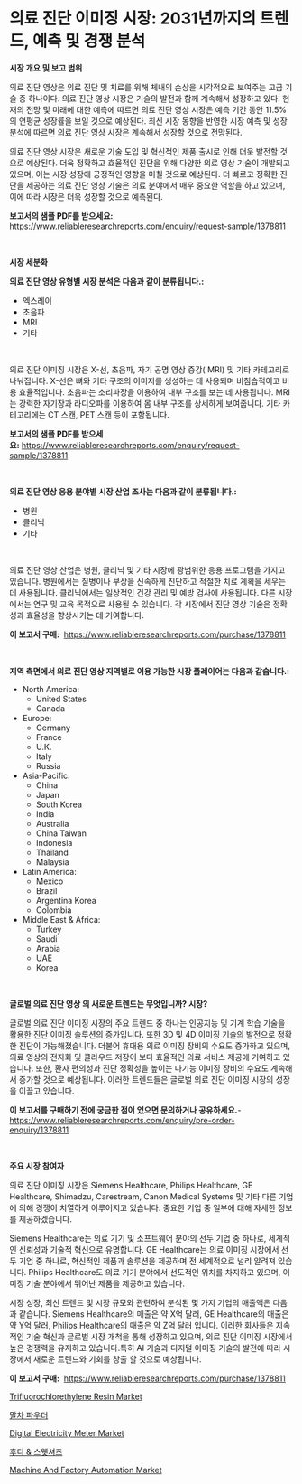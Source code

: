 <p><h1>의료 진단 이미징 시장: 2031년까지의 트렌드, 예측 및 경쟁 분석</h1></p><p><strong>시장 개요 및 보고 범위</strong></p>
<p><p>의료 진단 영상은 의료 진단 및 치료를 위해 체내의 손상을 시각적으로 보여주는 고급 기술 중 하나이다. 의료 진단 영상 시장은 기술의 발전과 함께 계속해서 성장하고 있다. 현재의 전망 및 미래에 대한 예측에 따르면 의료 진단 영상 시장은 예측 기간 동안 11.5%의 연평균 성장률을 보일 것으로 예상된다. 최신 시장 동향을 반영한 시장 예측 및 성장 분석에 따르면 의료 진단 영상 시장은 계속해서 성장할 것으로 전망된다. </p><p>의료 진단 영상 시장은 새로운 기술 도입 및 혁신적인 제품 출시로 인해 더욱 발전할 것으로 예상된다. 더욱 정확하고 효율적인 진단을 위해 다양한 의료 영상 기술이 개발되고 있으며, 이는 시장 성장에 긍정적인 영향을 미칠 것으로 예상된다. 더 빠르고 정확한 진단을 제공하는 의료 진단 영상 기술은 의료 분야에서 매우 중요한 역할을 하고 있으며, 이에 따라 시장은 더욱 성장할 것으로 예측된다.</p></p>
<p><strong>보고서의 샘플 PDF를 받으세요:</strong> <a href="https://www.reliableresearchreports.com/enquiry/request-sample/1378811">https://www.reliableresearchreports.com/enquiry/request-sample/1378811</a></p>
<p>&nbsp;</p>
<p><strong>시장 세분화</strong></p>
<p><strong>의료 진단 영상 유형별 시장 분석은 다음과 같이 분류됩니다.:</strong></p>
<p><ul><li>엑스레이</li><li>초음파</li><li>MRI</li><li>기타</li></ul></p>
<p>&nbsp;</p>
<p><p>의료 진단 이미징 시장은 X-선, 초음파, 자기 공명 영상 증강( MRI) 및 기타 카테고리로 나눠집니다. X-선은 뼈와 기타 구조의 이미지를 생성하는 데 사용되며 비침습적이고 비용 효율적입니다. 초음파는 소리파장을 이용하여 내부 구조를 보는 데 사용됩니다. MRI는 강력한 자기장과 라디오파를 이용하여 몸 내부 구조를 상세하게 보여줍니다. 기타 카테고리에는 CT 스캔, PET 스캔 등이 포함됩니다.</p></p>
<p><strong>보고서의 샘플 PDF를 받으세요:</strong>&nbsp;<a href="https://www.reliableresearchreports.com/enquiry/request-sample/1378811">https://www.reliableresearchreports.com/enquiry/request-sample/1378811</a></p>
<p>&nbsp;</p>
<p><strong> 의료 진단 영상 응용 분야별 시장 산업 조사는 다음과 같이 분류됩니다.:</strong></p>
<p><ul><li>병원</li><li>클리닉</li><li>기타</li></ul></p>
<p>&nbsp;</p>
<p><p>의료 진단 영상 산업은 병원, 클리닉 및 기타 시장에 광범위한 응용 프로그램을 가지고 있습니다. 병원에서는 질병이나 부상을 신속하게 진단하고 적절한 치료 계획을 세우는 데 사용됩니다. 클리닉에서는 일상적인 건강 관리 및 예방 검사에 사용됩니다. 다른 시장에서는 연구 및 교육 목적으로 사용될 수 있습니다. 각 시장에서 진단 영상 기술은 정확성과 효율성을 향상시키는 데 기여합니다.</p></p>
<p><strong>이 보고서 구매:</strong>&nbsp; <a href="https://www.reliableresearchreports.com/purchase/1378811">https://www.reliableresearchreports.com/purchase/1378811</a></p>
<p>&nbsp;</p>
<p><strong>지역 측면에서 의료 진단 영상 지역별로 이용 가능한 시장 플레이어는 다음과 같습니다.:</strong></p>
<p><ul>
    <li>
        North America:
        <ul>
            <li>United States</li>
            <li>Canada</li>
        </ul>
    </li>
    <li>
        Europe:
        <ul>
            <li>Germany</li>
            <li>France</li>
            <li>U.K.</li>
            <li>Italy</li>
            <li>Russia</li>
        </ul>
    </li>
    <li>
        Asia-Pacific:
        <ul>
            <li>China</li>
            <li>Japan</li>
            <li>South Korea</li>
            <li>India</li>
            <li>Australia</li>
            <li>China Taiwan</li>
            <li>Indonesia</li>
            <li>Thailand</li>
            <li>Malaysia</li>
        </ul>
    </li>
    <li>
        Latin America:
        <ul>
            <li>Mexico</li>
            <li>Brazil</li>
            <li>Argentina Korea</li>
            <li>Colombia</li>
        </ul>
    </li>
    <li>
        Middle East & Africa:
        <ul>
            <li>Turkey</li>
            <li>Saudi</li>
            <li>Arabia</li>
            <li>UAE</li>
            <li>Korea</li>
        </ul>
    </li>
    </ul></p>
<p>&nbsp;</p>
<p><strong>글로벌 의료 진단 영상 의 새로운 트렌드는 무엇입니까? 시장?</strong></p>
<p><p>글로벌 의료 진단 이미징 시장의 주요 트렌드 중 하나는 인공지능 및 기계 학습 기술을 활용한 진단 이미징 솔루션의 증가입니다. 또한 3D 및 4D 이미징 기술의 발전으로 정확한 진단이 가능해졌습니다. 더불어 휴대용 의료 이미징 장비의 수요도 증가하고 있으며, 의료 영상의 전자화 및 클라우드 저장이 보다 효율적인 의료 서비스 제공에 기여하고 있습니다. 또한, 환자 편의성과 진단 정확성을 높이는 다기능 이미징 장비의 수요도 계속해서 증가할 것으로 예상됩니다. 이러한 트렌드들은 글로벌 의료 진단 이미징 시장의 성장을 이끌고 있습니다.</p></p>
<p><strong>이 보고서를 구매하기 전에 궁금한 점이 있으면 문의하거나 공유하세요.</strong>- <a href="https://www.reliableresearchreports.com/enquiry/pre-order-enquiry/1378811">https://www.reliableresearchreports.com/enquiry/pre-order-enquiry/1378811</a></p>
<p>&nbsp;</p>
<p><strong>주요 시장 참여자</strong></p>
<p><p>의료 진단 이미징 시장은 Siemens Healthcare, Philips Healthcare, GE Healthcare, Shimadzu, Carestream, Canon Medical Systems 및 기타 다른 기업에 의해 경쟁이 치열하게 이루어지고 있습니다. 중요한 기업 중 일부에 대해 자세한 정보를 제공하겠습니다.</p><p>Siemens Healthcare는 의료 기기 및 소프트웨어 분야의 선두 기업 중 하나로, 세계적인 신뢰성과 기술적 혁신으로 유명합니다. GE Healthcare는 의료 이미징 시장에서 선두 기업 중 하나로, 혁신적인 제품과 솔루션을 제공하며 전 세계적으로 널리 알려져 있습니다. Philips Healthcare도 의료 기기 분야에서 선도적인 위치를 차지하고 있으며, 이미징 기술 분야에서 뛰어난 제품을 제공하고 있습니다.</p><p>시장 성장, 최신 트렌드 및 시장 규모와 관련하여 분석된 몇 가지 기업의 매출액은 다음과 같습니다. Siemens Healthcare의 매출은 약 X억 달러, GE Healthcare의 매출은 약 Y억 달러, Philips Healthcare의 매출은 약 Z억 달러 입니다. 이러한 회사들은 지속적인 기술 혁신과 글로벌 시장 개척을 통해 성장하고 있으며, 의료 진단 이미징 시장에서 높은 경쟁력을 유지하고 있습니다.특히 AI 기술과 디지털 이미징 기술의 발전에 따라 시장에서 새로운 트렌드와 기회를 창출 할 것으로 예상됩니다.</p></p>
<p><strong>이 보고서 구매:</strong>&nbsp;&nbsp;<a href="https://www.reliableresearchreports.com/purchase/1378811">https://www.reliableresearchreports.com/purchase/1378811</a></p>
<p><p><a href="https://github.com/derrinmiltonellis35gcl/Market-Research-Report-List-1/blob/main/trifluorochlorethylene-resin-market.md">Trifluorochlorethylene Resin Market</a></p><p><a href="https://github.com/fredrickeglers/Market-Research-Report-List-1/blob/main/1398386789.md">말차 파우더</a></p><p><a href="https://issuu.com/reportprime-2/docs/digital-electricity-meter-market-size-2030.pptx">Digital Electricity Meter Market</a></p><p><a href="https://github.com/bunxhcci35271755/Market-Research-Report-List-1/blob/main/3212066788.md">후디 & 스웻셔츠</a></p><p><a href="https://issuu.com/reportprime-2/docs/machine-and-factory-automation-market-size-2030.pp">Machine And Factory Automation Market</a></p></p>
